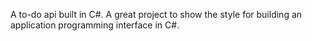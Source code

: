A to-do api built in C#. A great project to show the style for building an application programming interface in C#.